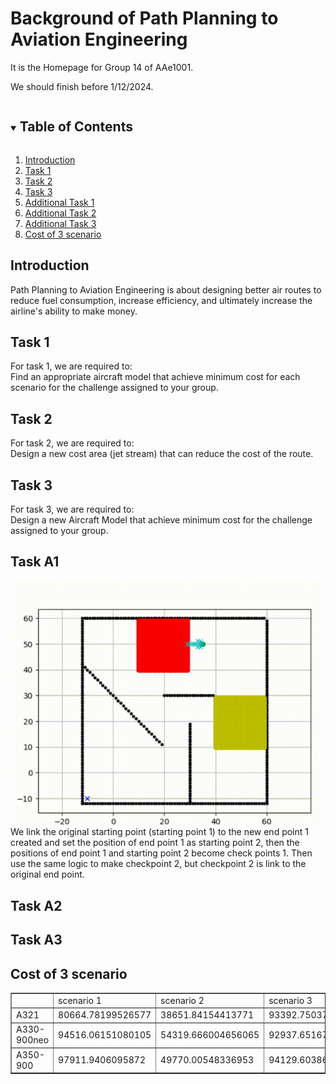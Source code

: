 # Background of Path Planning to Aviation Engineering

It is the Homepage for Group 14 of AAe1001.

We should finish before 1/12/2024.


<!-- TABLE OF CONTENTS -->
<details open="open">
  <summary><h2 style="display: inline-block">Table of Contents</h2></summary>
    <ol>
      <li><a href="#Introduction">Introduction<a/></li>
      <li><a href="#Task 1">Task 1<a/></li>
      <li><a href="#Task 2">Task 2<a/></li>
      <li><a href="#Task 3">Task 3<a/></li>
      <li><a href="#Additional Task 1">Additional Task 1<a/></li>
      <li><a href="#Additional Task 2">Additional Task 2<a/></li>
      <li><a href="#Additional Task 3">Additional Task 3<a/></li>
      <li><a href="#Cost of 3 scenario">Cost of 3 scenario</a></li>
    </ol>
</details>

<a id="Introduction"></a>
## Introduction
Path Planning to Aviation Engineering is about designing better air routes to reduce fuel consumption, increase efficiency, and ultimately increase the airline's ability to make money. 

<a id="Task 1"></a>
## Task 1
For task 1, we are required to: <br>
Find an appropriate aircraft model that achieve minimum cost for each scenario for the challenge assigned to your group. <br>


<a id="Task 2"></a>
## Task 2
For task 2, we are required to: <br>
Design a new cost area (jet stream) that can reduce the cost of the route. <br>


<a id="Task 3"></a>
## Task 3
For task 3, we are required to: <br>
Design a new Aircraft Model that achieve minimum cost for the challenge assigned to your group. <br>

<a id="Additional Task 1"></a>
## Task A1
![This is an image](https://raw.githubusercontent.com/Leaf-Joy/AAE1001-Group14/refs/heads/main/Photos/TastA1.gif) <br>
We link the original starting point (starting point 1) to the new end point 1 created and set the position of end point 1 as starting point 2, then the positions of end point 1 and starting point 2 become check points 1. Then use the same logic to make checkpoint 2, but checkpoint 2 is link to the original end point. <br>

<a id="Additional Task 2"></a>
## Task A2


<a id="Additional Task 3"></a>
## Task A3


<!-- Cost of 3 scenario -->
<a id="Cost of 3 scenario"></a>
## Cost of 3 scenario
<table style="width: 100%" border="1">
      <tbody>
        <tr>
          <td><br>
          </td>
          <td>scenario 1</td>
          <td>scenario 2</td>
          <td>scenario 3</td>
        </tr>
        <tr>
          <td>A321</td>
          <td>80664.78199526577</td>
          <td>38651.84154413771</td>
          <td>93392.7503747729</td>
        </tr>
        <tr>
          <td>A330-900neo</td>
          <td>94516.06151080105</td>
          <td>54319.666004656065</td>
          <td>92937.6516749357</td>
        </tr>
        <tr>
          <td>A350-900</td>
          <td>97911.9406095872</td>
          <td>49770.00548336953</td>
          <td>94129.60386034427</td>
        </tr>
      </tbody>
    </table>

